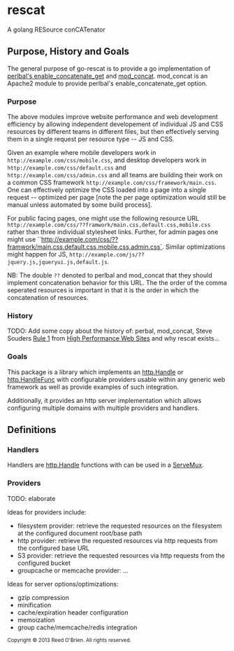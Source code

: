 # rescat

A golang RESource conCATenator

## Purpose, History and Goals

The general purpose of go-rescat is to provide a go implementation of [perlbal's enable_concatenate_get](http://search.cpan.org/~dormando/Perlbal-1.80/lib/Perlbal/Manual/WebServer.pod#enable_concatenate_get) and [mod_concat](https://code.google.com/p/modconcat/). mod_concat is an Apache2 module to provide perlbal's enable_concatenate_get option.

### Purpose

The above modules improve website performance and web development efficiency by allowing independent developement of individual JS and CSS resources by different teams in different files, but then effectively serving them in a single request per resource type -- JS and CSS.

Given an example where mobile developers work in `http://example.com/css/mobile.css`, and desktop developers work in `http://example.com/css/default.css` and `http://example.com/css/admin.css` and all teams are building their work on a common CSS framework `http://example.com/css/framework/main.css`. One can effectively optimize the CSS loaded into a page into a single request -- optimized per page [note the per page optimization would still be manual unless automated by some build process].

For public facing pages, one might use the following resource URL `http://example.com/css/??framwork/main.css,default.css,mobile.css` rather than three individual stylesheet links. Further, for admin pages one might use ``http://example.com/css/??framwork/main.css,default.css,mobile.css,admin.css`. Similar optimizations might happen for JS, `http://example.com/js/??jquery.js,jqueryui.js,default.js`.

NB: The double `??` denoted to perlbal and mod_concat that they should implement concatenation behavior for this URL. The the order of the comma seperated resources is important in that it is the order in which the concatenation of resources. 

### History

TODO: Add some copy about the history of: perbal, mod_concat, Steve Souders [Rule 1](http://stevesouders.com/hpws/rule-min-http.php) from [High Performance Web Sites](http://stevesouders.com/hpws/rules.php) and why rescat exists...



### Goals

This package is a library which implements an [http.Handle](http://golang.org/pkg/net/http/#Handle) or [http.HandleFunc](http://golang.org/pkg/net/http/#HandleFunc) with configurable providers usable within any generic web framework as well as provide examples of such integration.

Additionally, it provides an http server implementation which allows configuring multiple domains with multiple providers and handlers.

## Definitions

### Handlers

Handlers are [http.Handle](http://golang.org/pkg/net/http/#Handle) functions with can be used in a [ServeMux](http://golang.org/pkg/net/http/#ServeMux).

### Providers

TODO: elaborate

Ideas for providers include: 

  - filesystem provider: retrieve the requested resources on the filesystem at the configured document root/base path
  - http provider: retrieve the requested resources via http requests from the configured base URL 
  - S3 provider: retrieve the requested resources via http requests from the configured bucket
  - groupcache or memcache provider: ...

Ideas for server options/optimizations:
  - gzip compression
  - minification
  - cache/expiration header configuration
  - memoization
  - group cache/memcache/redis integration

<small>Copyright © 2013 Reed O'Brien. All rights reserved.</small>

